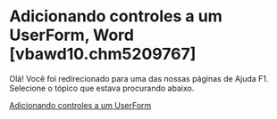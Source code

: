 
# Adicionando controles a um UserForm, Word [vbawd10.chm5209767]

Olá! Você foi redirecionado para uma das nossas páginas de Ajuda F1. Selecione o tópico que estava procurando abaixo.

[Adicionando controles a um UserForm](http://msdn.microsoft.com/library/c752df00-d70c-ca1e-9a56-17f9bf952f48%28Office.15%29.aspx)
